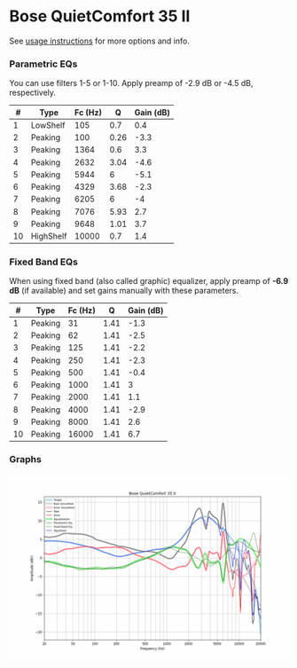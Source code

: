 # Bose QuietComfort 35 II
See [usage instructions](https://github.com/jaakkopasanen/AutoEq#usage) for more options and info.

### Parametric EQs
You can use filters 1-5 or 1-10. Apply preamp of -2.9 dB or -4.5 dB, respectively.

|   # | Type      |   Fc (Hz) |    Q |   Gain (dB) |
|-----|-----------|-----------|------|-------------|
|   1 | LowShelf  |       105 | 0.7  |         0.4 |
|   2 | Peaking   |       100 | 0.26 |        -3.3 |
|   3 | Peaking   |      1364 | 0.6  |         3.3 |
|   4 | Peaking   |      2632 | 3.04 |        -4.6 |
|   5 | Peaking   |      5944 | 6    |        -5.1 |
|   6 | Peaking   |      4329 | 3.68 |        -2.3 |
|   7 | Peaking   |      6205 | 6    |        -4   |
|   8 | Peaking   |      7076 | 5.93 |         2.7 |
|   9 | Peaking   |      9648 | 1.01 |         3.7 |
|  10 | HighShelf |     10000 | 0.7  |         1.4 |

### Fixed Band EQs
When using fixed band (also called graphic) equalizer, apply preamp of **-6.9 dB** (if available) and set gains manually with these parameters.

|   # | Type    |   Fc (Hz) |    Q |   Gain (dB) |
|-----|---------|-----------|------|-------------|
|   1 | Peaking |        31 | 1.41 |        -1.3 |
|   2 | Peaking |        62 | 1.41 |        -2.5 |
|   3 | Peaking |       125 | 1.41 |        -2.2 |
|   4 | Peaking |       250 | 1.41 |        -2.3 |
|   5 | Peaking |       500 | 1.41 |        -0.4 |
|   6 | Peaking |      1000 | 1.41 |         3   |
|   7 | Peaking |      2000 | 1.41 |         1.1 |
|   8 | Peaking |      4000 | 1.41 |        -2.9 |
|   9 | Peaking |      8000 | 1.41 |         2.6 |
|  10 | Peaking |     16000 | 1.41 |         6.7 |

### Graphs
![](./Bose%20QuietComfort%2035%20II.png)
